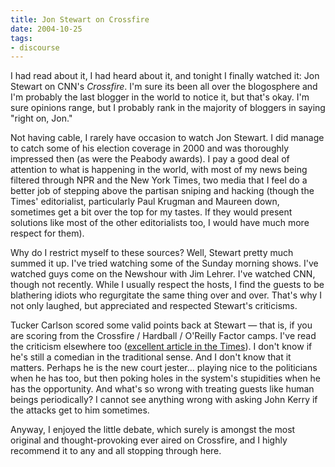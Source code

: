 ```yaml
---
title: Jon Stewart on Crossfire
date: 2004-10-25
tags:
- discourse
---
```


I had read about it, I had heard about it, and tonight I finally watched it: Jon
Stewart on CNN's _Crossfire_. I'm sure its been all over the blogosphere and I'm
probably the last blogger in the world to notice it, but that's okay. I'm sure
opinions range, but I probably rank in the majority of bloggers in saying "right
on, Jon."

<!-- truncate -->

Not having cable, I rarely have occasion to watch Jon Stewart. I did manage to
catch some of his election coverage in 2000 and was thoroughly impressed then
(as were the Peabody awards). I pay a good deal of attention to what is
happening in the world, with most of my news being filtered through NPR and the
New York Times, two media that I feel do a better job of stepping above the
partisan sniping and hacking (though the Times' editorialist, particularly Paul
Krugman and Maureen down, sometimes get a bit over the top for my tastes. If
they would present solutions like most of the other editorialists too, I would
have much more respect for them).

Why do I restrict myself to these sources? Well, Stewart pretty much summed it
up. I've tried watching some of the Sunday morning shows. I've watched guys come
on the Newshour with Jim Lehrer. I've watched CNN, though not recently. While I
usually respect the hosts, I find the guests to be blathering idiots who
regurgitate the same thing over and over. That's why I not only laughed, but
appreciated and respected Stewart's criticisms.

Tucker Carlson scored some valid points back at Stewart &mdash; that is, if you
are scoring from the Crossfire / Hardball / O'Reilly Factor camps. I've read the
criticism elsewhere too ([excellent
article in the Times](https://www.nytimes.com/2004/10/24/weekinreview/24cave.html)). I don't know if he's still a comedian in the
traditional sense. And I don't know that it matters. Perhaps he is the new court
jester... playing nice to the politicians when he has too, but then poking
holes in the system's stupidities when he has the opportunity. And what's so
wrong with treating guests like human beings periodically? I cannot see anything
wrong with asking John Kerry if the attacks get to him sometimes.

Anyway, I enjoyed the little debate, which surely is amongst the most original
and thought-provoking ever aired on Crossfire, and I highly recommend it to any
and all stopping through here.
